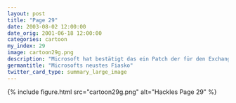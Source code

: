 ```yaml
---
layout: post
title: "Page 29"
date: 2003-08-02 12:00:00
date_orig: 2001-06-18 12:00:00
categories: cartoon
my_index: 29
image: cartoon29g.png
description: "Microsoft hat bestätigt das ein Patch der für den Exchange Mailserver veröffentlicht wurde nicht nur daran gescheitert ist ein Sicherheitsloch zu beheben sondern auch einen katastrophalen Bug hervorruft der viele Server dazu bringt sich aufzuhängen. Das geschieht zu einem peinlichen Zeitpunkt für das Unternehmen das eine Kampagne aufzieht um die Öffentlichkeit davon zu überzeugen dass Open Source Code wie GNU Linux ungesund und eine Seuche sei Ein Microsoft Sprecher gab an Dies wird nicht noch einmal geschehen. Punkt Genau Hackles Katarina"
germantitle: "Microsofts neustes Fiasko"
twitter_card_type: summary_large_image
---
```


{% include figure.html src="cartoon29g.png" alt="Hackles Page 29"  %}
